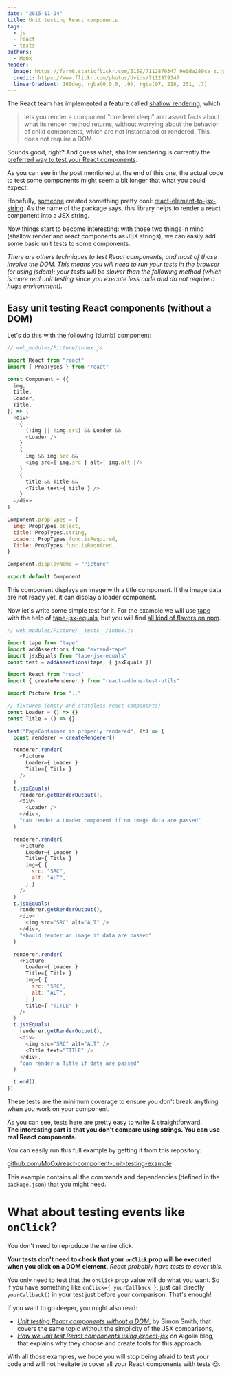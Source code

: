 ```yaml
---
date: "2015-11-24"
title: Unit testing React components
tags:
  - js
  - react
  - tests
authors:
  - MoOx
header:
  image: https://farm6.staticflickr.com/5159/7112879347_9e0da289ca_z.jpg
  credit: https://www.flickr.com/photos/dvids/7112879347
  linearGradient: 160deg, rgba(0,0,0, .9), rgba(97, 218, 251, .7)
---
```


The React team has implemented a feature called
[shallow rendering](http://facebook.github.io/react/docs/test-utils.html#shallow-rendering),
which

>lets you render a component "one level deep" and assert facts about
what its render method returns, without worrying about the behavior of child
components, which are not instantiated or rendered.
This does not require a DOM.

Sounds good, right? And guess what, shallow rendering is currently the
[preferred way to test your React components](https://discuss.reactjs.org/t/whats-the-prefered-way-to-test-react-js-components/26).

As you can see in the post mentioned at the end of this one, the
actual code to test some components might seem a bit longer that what you could
expect.

Hopefully, [someone](https://github.com/vvo) created something pretty cool:
[react-element-to-jsx-string](https://github.com/algolia/react-element-to-jsx-string).
As the name of the package says, this library helps to render a react component
into a JSX string.

Now things start to become interesting:
with those two things in mind (shallow render and react components as JSX strings),
we can easily add some basic unit tests to some components.

_There are others techniques to test React components, and most of those
involve the DOM. This means you will need to run your tests in the browser (or
using jsdom): your tests will be slower than the following method
(which is more real unit testing since you execute less code and do not require
a huge environment)._

## Easy unit testing React components (without a DOM)

Let's do this with the following (dumb) component:

```js
// web_modules/Picture/index.js

import React from "react"
import { PropTypes } from "react"

const Component = ({
  img,
  title,
  Loader,
  Title,
}) => (
  <div>
    {
      (!img || !img.src) && Loader &&
      <Loader />
    }
    {
      img && img.src &&
      <img src={ img.src } alt={ img.alt }/>
    }
    {
      title && Title &&
      <Title text={ title } />
    }
  </div>
)

Component.propTypes = {
  img: PropTypes.object,
  title: PropTypes.string,
  Loader: PropTypes.func.isRequired,
  Title: PropTypes.func.isRequired,
}

Component.displayName = "Picture"

export default Component
```

This component displays an image with a title component.
If the image data are not ready yet, it can display a loader component.

Now let's write some simple test for it. For the example we will use
[tape](https://medium.com/javascript-scene/why-i-use-tape-instead-of-mocha-so-should-you-6aa105d8eaf4)
with the help of [tape-jsx-equals](https://github.com/atabel/tape-jsx-equals),
but you will find
[all kind of flavors on npm](https://www.npmjs.com/search?q=expect+jsx).

```js
// web_modules/Picture/__tests__/index.js

import tape from "tape"
import addAssertions from "extend-tape"
import jsxEquals from "tape-jsx-equals"
const test = addAssertions(tape, { jsxEquals })

import React from "react"
import { createRenderer } from "react-addons-test-utils"

import Picture from ".."

// fixtures (empty and stateless react components)
const Loader = () => {}
const Title = () => {}

test("PageContainer is properly rendered", (t) => {
  const renderer = createRenderer()

  renderer.render(
    <Picture
      Loader={ Loader }
      Title={ Title }
    />
  )
  t.jsxEquals(
    renderer.getRenderOutput(),
    <div>
      <Loader />
    </div>,
    "can render a Loader component if no image data are passed"
  )

  renderer.render(
    <Picture
      Loader={ Loader }
      Title={ Title }
      img={ {
        src: "SRC",
        alt: "ALT",
      } }
    />
  )
  t.jsxEquals(
    renderer.getRenderOutput(),
    <div>
      <img src="SRC" alt="ALT" />
    </div>,
    "should render an image if data are passed"
  )

  renderer.render(
    <Picture
      Loader={ Loader }
      Title={ Title }
      img={ {
        src: "SRC",
        alt: "ALT",
      } }
      title={ "TITLE" }
    />
  )
  t.jsxEquals(
    renderer.getRenderOutput(),
    <div>
      <img src="SRC" alt="ALT" />
      <Title text="TITLE" />
    </div>,
    "can render a Title if data are passed"
  )

  t.end()
})
```

These tests are the minimum coverage to ensure you don't break anything when you work
on your component.

As you can see, tests here are pretty easy to write & straightforward.  
**The interesting part is that you don't compare using strings.
You can use real React components.**

You can easily run this full example by getting it from this repository:

[github.com/MoOx/react-component-unit-testing-example](https://github.com/MoOx/react-component-unit-testing-example)

This example contains all the commands and dependencies
(defined in the `package.json`)
that you might need.

# What about testing events like `onClick`?

You don't need to reproduce the entire click.

**Your tests don't need to check that your `onClick` prop will be executed when
you click on a DOM element.**
_React probably have tests to cover this._  

You only need to test that the `onClick` prop value will do what you want.
So if you have something like `onClick={ yourCallback }`,
just call directly `yourCallback()` in your test just before your comparison.
That's enough!

If you want to go deeper, you might also read:
- [_Unit testing React components without a DOM_](http://simonsmith.io/unit-testing-react-components-without-a-dom/),
by Simon Smith, that covers the same topic without the simplicity of the JSX
comparisons,
- [_How we unit test React components using expect-jsx_](https://blog.algolia.com/how-we-unit-test-react-components-using-expect-jsx/)
on Algolia blog, that explains why they choose and create tools for this approach.

With all those examples, we hope you will stop being afraid to test your code
and will not hesitate to cover all your React components with tests 😍.
